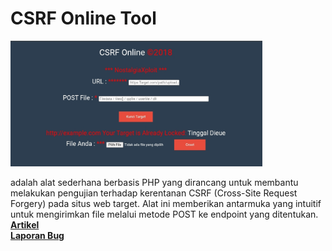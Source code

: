 <h1>CSRF Online Tool</h1>
<img src="CSRF.jpg" alt="CSRF Logo" width="80%" hight="80%">
<p> 
adalah alat sederhana berbasis PHP yang dirancang untuk membantu melakukan pengujian terhadap kerentanan CSRF (Cross-Site Request Forgery) pada situs web target. Alat ini memberikan antarmuka yang intuitif untuk mengirimkan file melalui metode POST ke endpoint yang ditentukan.
<br/>
<a href="https://mainsec.blogspot.com/2018/09/download-script-csrf-online.html?m=1"><strong>Artikel</strong></a>
<br/>
<a href="https://github.com/termux-indonesia/CSRF-Online/issues/2"><strong>Laporan Bug</strong></a>
</p>
